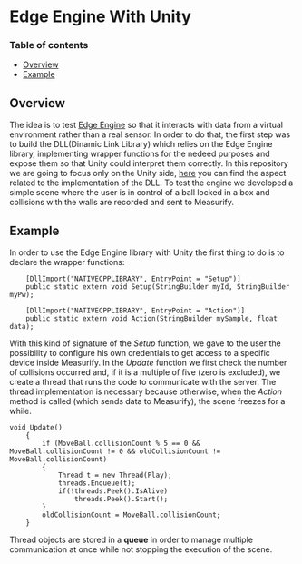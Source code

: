 Edge Engine With Unity
=================
### Table of contents
- [Overview](https://github.com/measurify/edge-demo-unity#overview)
- [Example](https://github.com/measurify/edge-demo-unity#example)
## Overview
The idea is to test [Edge Engine](https://github.com/measurify/edge) so that it interacts with data from a virtual environment rather than a real sensor.
In order to do that, the first step was to build the DLL(Dinamic Link Library) which relies on the Edge Engine library, implementing wrapper functions for the nedeed purposes and expose them so that Unity could interpret them correctly.
In this repository we are going to focus only on the Unity side, [here](https://github.com/measurify/edge-dll) you can find the aspect related to the implementation of the DLL.
To test the engine we developed a simple scene where the user is in control of a ball locked in a box and collisions with the walls are recorded and sent to Measurify.
## Example 
In order to use the Edge Engine library with Unity the first thing to do is to declare the wrapper functions: 
```
    [DllImport("NATIVECPPLIBRARY", EntryPoint = "Setup")]
    public static extern void Setup(StringBuilder myId, StringBuilder myPw);

    [DllImport("NATIVECPPLIBRARY", EntryPoint = "Action")]
    public static extern void Action(StringBuilder mySample, float data);
``` 
With this kind of signature of the _Setup_ function, we gave to the user the possibility to configure his own credentials to get access to a specific device inside Measurify.
In the _Update_ function we first check the number of collisions occurred and, if it is a multiple of five (zero is excluded), we create a thread that runs the code to communicate with the server. The thread implementation is necessary because otherwise, when the _Action_ method is called (which sends data to Measurify), the scene freezes for a while.
```
void Update()
    {
        if (MoveBall.collisionCount % 5 == 0 && MoveBall.collisionCount != 0 && oldCollisionCount != MoveBall.collisionCount)
        {
            Thread t = new Thread(Play);
            threads.Enqueue(t);
            if(!threads.Peek().IsAlive)
                threads.Peek().Start();
        }
        oldCollisionCount = MoveBall.collisionCount;
    }
```
Thread objects are stored in a **queue** in order to manage multiple communication at once while not stopping the execution of the scene.
